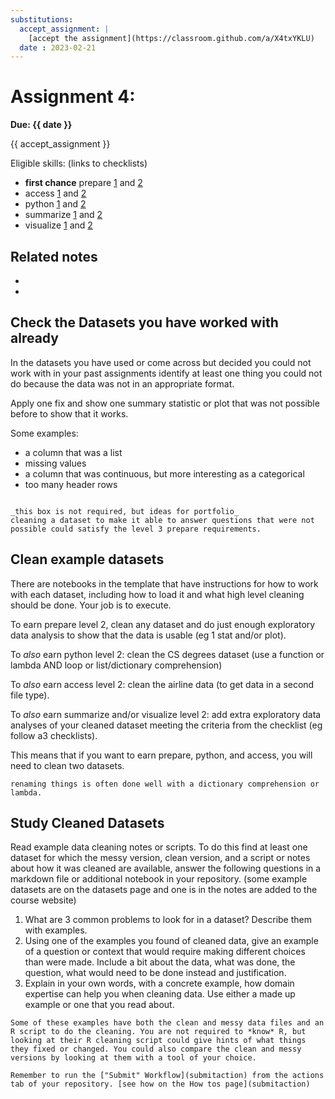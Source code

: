 ```yaml
---
substitutions:
  accept_assignment: |
    [accept the assignment](https://classroom.github.com/a/X4txYKLU)
  date : 2023-02-21
---
```

# Assignment 4:

__Due: {{ date }}__

{{ accept_assignment }}


Eligible skills: (links to checklists)
- **first chance** prepare [1](https://rhodyprog4ds.github.io/BrownFall22/syllabus/achievements.html#prepare-level1) and [2](https://rhodyprog4ds.github.io/BrownFall22/syllabus/achievements.html#prepare-level2)
- access [1](https://rhodyprog4ds.github.io/BrownFall22/syllabus/achievements.html#access-level1) and [2](https://rhodyprog4ds.github.io/BrownFall22/syllabus/achievements.html#access-level2)
- python [1](https://rhodyprog4ds.github.io/BrownFall22/syllabus/achievements.html#python-level1) and [2](https://rhodyprog4ds.github.io/BrownFall22/syllabus/achievements.html#python-level2)
- summarize [1](https://rhodyprog4ds.github.io/BrownFall22/syllabus/achievements.html#summarize-level1) and [2](https://rhodyprog4ds.github.io/BrownFall22/syllabus/achievements.html#summarize-level2)
- visualize [1](https://rhodyprog4ds.github.io/BrownFall22/syllabus/achievements.html#visualize-level1) and [2](https://rhodyprog4ds.github.io/BrownFall22/syllabus/achievements.html#visualize-level2)



## Related notes

- [](../notes/2023-02-14)
- [](../notes/2023-02-16)


## Check the Datasets you have worked with already

In the datasets you have used or come across but decided you could not work with
 in your past assignments identify at least one
thing you could not do because the data was not in an appropriate format.

Apply one fix and show one summary statistic or plot that was not possible before 
to show that it works.


Some examples:
- a column that was a list
- missing values
- a column that was continuous, but more interesting as a categorical
- too many header rows

```{admonition} Think Ahead

_this box is not required, but ideas for portfolio_
cleaning a dataset to make it able to answer questions that were not possible could satisfy the level 3 prepare requirements.
```


## Clean example datasets

There are notebooks in the template that have instructions for how to work with each dataset, including how to load it and what high level cleaning should be done.  Your job is to execute.

To earn prepare level 2, clean any dataset and do just enough exploratory data analysis to show that the data is usable (eg 1 stat and/or plot).

To *also* earn python level 2: clean the CS degrees dataset (use a function or lambda AND loop or list/dictionary comprehension)

To *also* earn access level 2: clean the airline data (to get data in a second file type).

To *also* earn summarize and/or visualize level 2: add extra exploratory data analyses of your cleaned dataset meeting the criteria from the checklist (eg follow a3 checklists).


This means that if you want to earn prepare, python, and access, you will need to clean two datasets.

```{hint}
renaming things is often done well with a dictionary comprehension or lambda.
```

## Study Cleaned Datasets

Read example data cleaning notes or scripts. To do this find at least one dataset for which the messy version, clean version, and a script or notes about how it was cleaned are available, answer the following questions in a markdown file or additional notebook in your repository. (some example datasets are on the datasets page and one is in the notes are added to the course website)

1. What are 3 common problems to look for in a dataset? Describe them with examples. 
1. Using one of the examples you found of cleaned data, give an example of a question or context that would require making different choices than were made. Include a bit about the data, what was done, the question, what would need to be done instead and justification.
1. Explain in your own words, with a concrete example, how domain expertise can help you when cleaning data. Use either a made up example or one that you read about.

```{warning}
Some of these examples have both the clean and messy data files and an R script to do the cleaning. You are not required to *know* R, but looking at their R cleaning script could give hints of what things they fixed or changed. You could also compare the clean and messy versions by looking at them with a tool of your choice. 
```

```{important}
Remember to run the ["Submit" Workflow](submitaction) from the actions tab of your repository. [see how on the How tos page](submitaction)
```